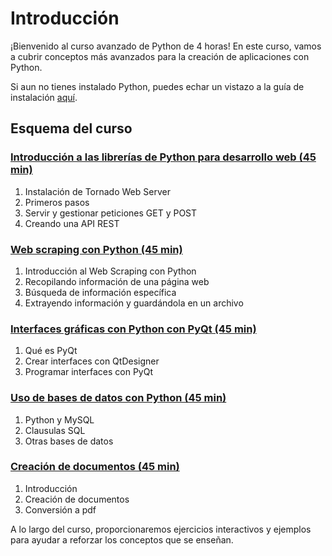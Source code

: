 # Introducción
¡Bienvenido al curso avanzado de Python de 4 horas! En este curso, vamos a cubrir conceptos más avanzados para la creación de aplicaciones con Python.

Si aun no tienes instalado Python, puedes echar un vistazo a la guía de instalación [aquí](https://github.com/dgallards/python_basic_course/blob/spanish/introduction.ipynb "Guía de instalación").

## Esquema del curso
### [Introducción a las librerías de Python para desarrollo web (45 min)](https://github.com/dgallards/python_advanced_course/blob/main/introduction.ipynb "Introducción a las librerías de Python para desarrollo web (45 min)") 

1. Instalación de Tornado Web Server
2. Primeros pasos
3. Servir y gestionar peticiones GET y POST
4. Creando una API REST

### [Web scraping con Python (45 min)](https://github.com/dgallards/python_advanced_course/blob/main/scraping.ipynb "Web scraping con Python (45 min)")

1. Introducción al Web Scraping con Python
2. Recopilando información de una página web
3. Búsqueda de información específica
4. Extrayendo información y guardándola en un archivo

### [Interfaces gráficas con Python con PyQt (45 min)](https://github.com/dgallards/python_advanced_course/blob/main/pyqt.ipynb "Interfaces gráficas con Python con PyQt (45 min)")

1. Qué es PyQt
2. Crear interfaces con QtDesigner
3. Programar interfaces con PyQt

### [Uso de bases de datos con Python (45 min)](https://github.com/dgallards/python_advanced_course/blob/main/db.ipynb "Uso de bases de datos con Python (45 min)")

1. Python y MySQL
2. Clausulas SQL
3. Otras bases de datos

### [Creación de documentos (45 min)](https://github.com/dgallards/python_advanced_course/blob/main/docx.ipynb "Creación de documentos (45 min)")

1. Introducción
2. Creación de documentos
3. Conversión a pdf

A lo largo del curso, proporcionaremos ejercicios interactivos y ejemplos para ayudar a reforzar los conceptos que se enseñan.



